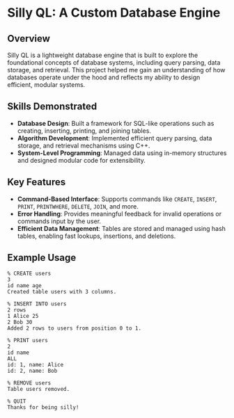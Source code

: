 # Silly QL: A Custom Database Engine

## Overview
Silly QL is a lightweight database engine that is built to explore the foundational concepts of database systems, including query parsing, data storage, and retrieval. This project helped me gain an understanding of how databases operate under the hood and reflects my ability to design efficient, modular systems.

## **Skills Demonstrated**
- **Database Design**: Built a framework for SQL-like operations such as creating, inserting, printing, and joining tables.
- **Algorithm Development**: Implemented efficient query parsing, data storage, and retrieval mechanisms using C++.
- **System-Level Programming**: Managed data using in-memory structures and designed modular code for extensibility.

## **Key Features**
- **Command-Based Interface**: Supports commands like `CREATE`, `INSERT`, `PRINT`, `PRINTWHERE`, `DELETE`, `JOIN`, and more.
- **Error Handling**: Provides meaningful feedback for invalid operations or commands input by the user.
- **Efficient Data Management**: Tables are stored and managed using hash tables, enabling fast lookups, insertions, and deletions.

## **Example Usage**
```plaintext
% CREATE users
3
id name age
Created table users with 3 columns.

% INSERT INTO users
2 rows
1 Alice 25
2 Bob 30
Added 2 rows to users from position 0 to 1.

% PRINT users
2
id name
ALL
id: 1, name: Alice
id: 2, name: Bob

% REMOVE users
Table users removed.

% QUIT
Thanks for being silly!
